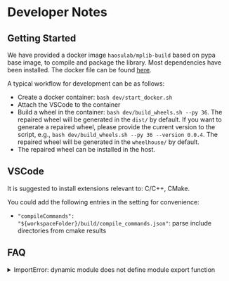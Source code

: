 # Developer Notes

## Getting Started

We have provided a docker image `haosulab/mplib-build` based on pypa base image, to compile and package the library.
Most dependencies have been installed.
The docker file can be found [here](../docker/Dockerfile).

A typical workflow for development can be as follows:
- Create a docker container: `bash dev/start_docker.sh`
- Attach the VSCode to the container
- Build a wheel in the container: `bash dev/build_wheels.sh --py 36`. The repaired wheel will be generated in the `dist/` by default. If you want to generate a repaired wheel, please provide the current version to the script, e.g., `bash dev/build_wheels.sh --py 36 --version 0.0.4`. The repaired wheel will be generated in the `wheelhouse/` by default.
- The repaired wheel can be installed in the host.

## VSCode

It is suggested to install extensions relevant to: C/C++, CMake.

You could add the following entries in the setting for convenience:
- `"compileCommands": "${workspaceFolder}/build/compile_commands.json"`: parse include directories from cmake results

## FAQ

<details>
<summary>ImportError: dynamic module does not define module export function</summary>

Please check whether your extension file `*.so` has the same name as `PYBIND11_MODULE(*, m)`

</details>
